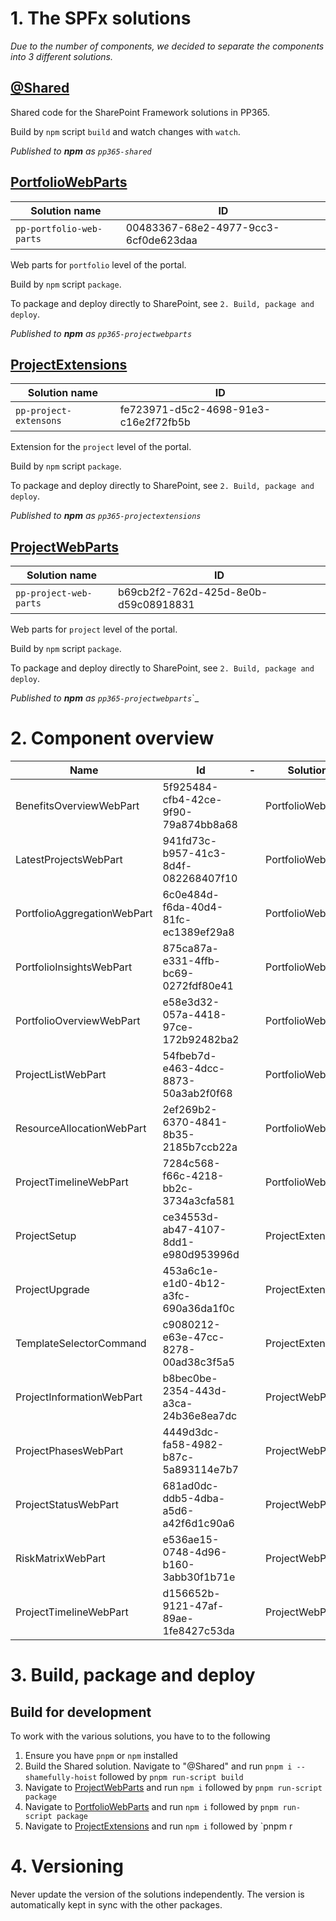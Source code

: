 # 1. The SPFx solutions

_Due to the number of components, we decided to separate the components into 3 different solutions._

## [@Shared](./@Shared/README.md)

Shared code for the SharePoint Framework solutions in PP365.

Build by `npm` script `build` and watch changes with `watch`.

_Published to **npm** as `pp365-shared`_

## [PortfolioWebParts](./PortfolioWebParts/README.md)

| Solution name            | ID                                   |
| ------------------------ | ------------------------------------ |
| `pp-portfolio-web-parts` | 00483367-68e2-4977-9cc3-6cf0de623daa |



Web parts for `portfolio` level of the portal.

Build by `npm` script `package`.

To package and deploy directly to SharePoint, see `2. Build, package and deploy`.

_Published to **npm** as `pp365-projectwebparts`_

## [ProjectExtensions](./ProjectExtensions/README.md)

| Solution name          | ID                                   |
| ---------------------- | ------------------------------------ |
| `pp-project-extensons` | fe723971-d5c2-4698-91e3-c16e2f72fb5b |



Extension for the `project` level of the portal.

Build by `npm` script `package`.

To package and deploy directly to SharePoint, see `2. Build, package and deploy`.

_Published to **npm** as `pp365-projectextensions`_

## [ProjectWebParts](./ProjectWebParts/README.md)

| Solution name          | ID                                   |
| ---------------------- | ------------------------------------ |
| `pp-project-web-parts` | b69cb2f2-762d-425d-8e0b-d59c08918831 |



Web parts for `project` level of the portal.

Build by `npm` script `package`.

To package and deploy directly to SharePoint, see `2. Build, package and deploy`.

_Published to **npm** as `pp365-projectwebparts`_`_

# 2. Component overview

| Name                        | Id                                   | -   | Solution          |
| --------------------------- | ------------------------------------ | --- | ----------------- |
| BenefitsOverviewWebPart     | 5f925484-cfb4-42ce-9f90-79a874bb8a68 |     | PortfolioWebParts |
| LatestProjectsWebPart       | 941fd73c-b957-41c3-8d4f-082268407f10 |     | PortfolioWebParts |
| PortfolioAggregationWebPart | 6c0e484d-f6da-40d4-81fc-ec1389ef29a8 |     | PortfolioWebParts |
| PortfolioInsightsWebPart    | 875ca87a-e331-4ffb-bc69-0272fdf80e41 |     | PortfolioWebParts |
| PortfolioOverviewWebPart    | e58e3d32-057a-4418-97ce-172b92482ba2 |     | PortfolioWebParts |
| ProjectListWebPart          | 54fbeb7d-e463-4dcc-8873-50a3ab2f0f68 |     | PortfolioWebParts |
| ResourceAllocationWebPart   | 2ef269b2-6370-4841-8b35-2185b7ccb22a |     | PortfolioWebParts |
| ProjectTimelineWebPart      | 7284c568-f66c-4218-bb2c-3734a3cfa581 |     | PortfolioWebParts |
| ProjectSetup                | ce34553d-ab47-4107-8dd1-e980d953996d |     | ProjectExtensions |
| ProjectUpgrade              | 453a6c1e-e1d0-4b12-a3fc-690a36da1f0c |     | ProjectExtensions |
| TemplateSelectorCommand     | c9080212-e63e-47cc-8278-00ad38c3f5a5 |     | ProjectExtensions |
| ProjectInformationWebPart   | b8bec0be-2354-443d-a3ca-24b36e8ea7dc |     | ProjectWebParts   |
| ProjectPhasesWebPart        | 4449d3dc-fa58-4982-b87c-5a893114e7b7 |     | ProjectWebParts   |
| ProjectStatusWebPart        | 681ad0dc-ddb5-4dba-a5d6-a42f6d1c90a6 |     | ProjectWebParts   |
| RiskMatrixWebPart           | e536ae15-0748-4d96-b160-3abb30f1b71e |     | ProjectWebParts   |
| ProjectTimelineWebPart      | d156652b-9121-47af-89ae-1fe8427c53da |     | ProjectWebParts   |

# 3. Build, package and deploy

## Build for development

To work with the various solutions, you have to to the following

1. Ensure you have `pnpm` or `npm` installed
2. Build the Shared solution. Navigate to "@Shared" and run `pnpm i --shamefully-hoist` followed by `pnpm run-script build`
3. Navigate to [ProjectWebParts](./ProjectWebParts) and run `npm i` followed by `pnpm run-script package`
4. Navigate to [PortfolioWebParts](./PortfolioWebParts) and run `npm i` followed by `pnpm run-script package`
5. Navigate to [ProjectExtensions](./ProjectExtensions) and run `npm i` followed by `pnpm r

# 4. Versioning
Never update the version of the solutions independently. The version is automatically kept in sync with the other packages.